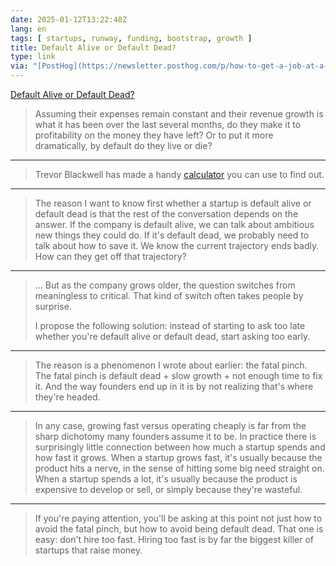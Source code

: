 ```yaml
---
date: 2025-01-12T13:22:48Z
lang: en
tags: [ startups, runway, funding, bootstrap, growth ]
title: Default Alive or Default Dead?
type: link
via: "[PostHog](https://newsletter.posthog.com/p/how-to-get-a-job-at-a-startup#§how-much-runway-does-the-company-have)"
---
```


[Default Alive or Default Dead?](https://paulgraham.com/aord.html)

> Assuming their expenses remain constant and their revenue growth is what it has been over the last several months, do they make it to profitability on the money they have left? Or to put it more dramatically, by default do they live or die?

---

> Trevor Blackwell has made a handy [calculator](http://growth.tlb.org/#) you can use to find out.

---

> The reason I want to know first whether a startup is default alive or default dead is that the rest of the conversation depends on the answer. If the company is default alive, we can talk about ambitious new things they could do. If it's default dead, we probably need to talk about how to save it. We know the current trajectory ends badly. How can they get off that trajectory?

---

> … But as the company grows older, the question switches from meaningless to critical. That kind of switch often takes people by surprise.
>
> I propose the following solution: instead of starting to ask too late whether you're default alive or default dead, start asking too early.

---

> The reason is a phenomenon I wrote about earlier: the fatal pinch. The fatal pinch is default dead + slow growth + not enough time to fix it. And the way founders end up in it is by not realizing that's where they're headed.

---

> In any case, growing fast versus operating cheaply is far from the sharp dichotomy many founders assume it to be. In practice there is surprisingly little connection between how much a startup spends and how fast it grows. When a startup grows fast, it's usually because the product hits a nerve, in the sense of hitting some big need straight on. When a startup spends a lot, it's usually because the product is expensive to develop or sell, or simply because they're wasteful.

---

> If you're paying attention, you'll be asking at this point not just how to avoid the fatal pinch, but how to avoid being default dead. That one is easy: don't hire too fast. Hiring too fast is by far the biggest killer of startups that raise money.
